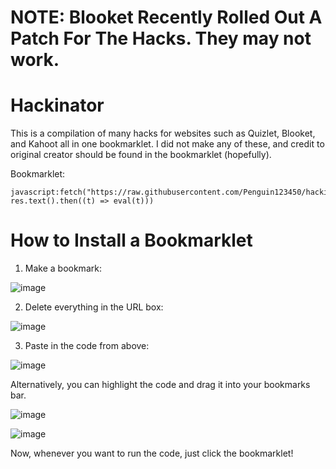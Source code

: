 # NOTE: Blooket Recently Rolled Out A Patch For The Hacks. They may not work.

# Hackinator

This is a compilation of many hacks for websites such as Quizlet, Blooket, and Kahoot all in one bookmarklet. I did not make any of these, and credit to original creator should be found in the bookmarklet (hopefully).

Bookmarklet:
```
javascript:fetch("https://raw.githubusercontent.com/Penguin123450/hackinator/main/js").then((res)=> res.text().then((t) => eval(t)))
```

# How to Install a Bookmarklet

1. Make a bookmark:

![image](https://user-images.githubusercontent.com/92130749/140464753-2f66f623-e849-4251-acb7-bb74f3369043.png)

2. Delete everything in the URL box:

![image](https://user-images.githubusercontent.com/92130749/140464342-fbbbe07d-752b-454c-b60e-a3ed635543fa.png)

3. Paste in the code from above:

![image](https://user-images.githubusercontent.com/92130749/140464394-9f13b356-9aa3-4ca9-b3d7-08a795ec447e.png)


Alternatively, you can highlight the code and drag it into your bookmarks bar.

![image](https://user-images.githubusercontent.com/92130749/140588936-db9a3b65-fa83-4075-bf04-436074ed4efd.png)

![image](https://user-images.githubusercontent.com/92130749/140589129-28130c7d-5687-419b-9977-1b430e32200a.png)

Now, whenever you want to run the code, just click the bookmarklet!
